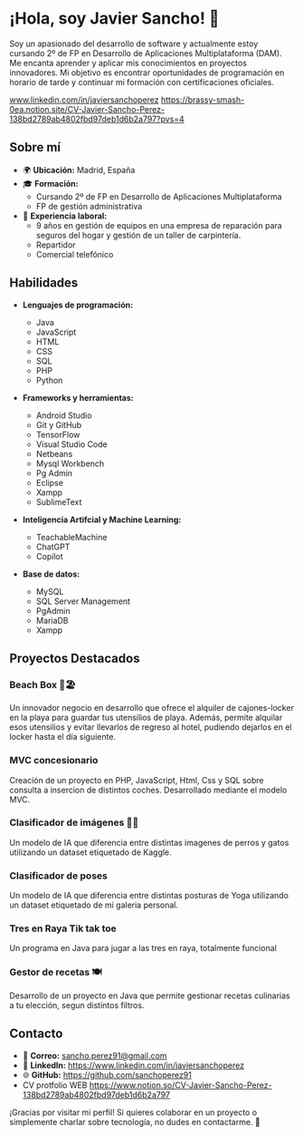 # ¡Hola, soy Javier Sancho! 👋

Soy un apasionado del desarrollo de software y actualmente estoy cursando 2º de FP en Desarrollo de Aplicaciones Multiplataforma (DAM). Me encanta aprender y aplicar mis conocimientos en proyectos innovadores. Mi objetivo es encontrar oportunidades de programación en horario de tarde y continuar mi formación con certificaciones oficiales.

www.linkedin.com/in/javiersanchoperez
https://brassy-smash-0ea.notion.site/CV-Javier-Sancho-Perez-138bd2789ab4802fbd97deb1d6b2a797?pvs=4

## Sobre mí

- 🌍 **Ubicación:** Madrid, España
- 🎓 **Formación:** 
  - Cursando 2º de FP en Desarrollo de Aplicaciones Multiplataforma
  - FP de gestión administrativa
- 💼 **Experiencia laboral:**
   - 9 años en gestión de equipos en una empresa de reparación para seguros del hogar y gestión de un taller de carpintería.
  - Repartidor
  - Comercial telefónico
 

## Habilidades

- **Lenguajes de programación:** 
  - Java
  - JavaScript
  - HTML
  - CSS
  - SQL
  - PHP
  - Python

- **Frameworks y herramientas:**
  - Android Studio
  - Git y GitHub
  - TensorFlow
  - Visual Studio Code
  - Netbeans
  - Mysql Workbench
  - Pg Admin
  - Eclipse
  - Xampp
  - SublimeText

- **Inteligencia Artifcial y Machine Learning:**
  - TeachableMachine
  - ChatGPT
  - Copilot

- **Base de datos:** 
  - MySQL
  - SQL Server Management
  - PgAdmin
  - MariaDB
  - Xampp

## Proyectos Destacados

### Beach Box 🌊🏖️
Un innovador negocio en desarrollo que ofrece el alquiler de cajones-locker en la playa para guardar tus utensilios de playa. Además, permite alquilar esos utensilios y evitar llevarlos de regreso al hotel, pudiendo dejarlos en el locker hasta el día siguiente.

### MVC concesionario
Creación de un proyecto en PHP, JavaScript, Html, Css y SQL sobre consulta a insercion de distintos coches. Desarrollado mediante el modelo MVC.

### Clasificador de imágenes 🐶🐱
Un modelo de IA que diferencia entre distintas imagenes de perros y gatos utilizando un dataset etiquetado de Kaggle.

### Clasificador de poses
Un modelo de IA que diferencia entre distintas posturas de Yoga utilizando un dataset etiquetado de mi galeria personal.

### Tres en Raya Tik tak toe
Un programa en Java para jugar a las tres en raya, totalmente funcional
 
### Gestor de recetas 🍽️
Desarrollo de un proyecto en Java que permite gestionar recetas culinarias a tu elección, segun distintos filtros.


## Contacto

- 📧 **Correo:** sancho.perez91@gmail.com
- 💼 **LinkedIn:** https://www.linkedin.com/in/javiersanchoperez
- 🌐 **GitHub:** https://github.com/sanchoperez91
- CV protfolio WEB https://www.notion.so/CV-Javier-Sancho-Perez-138bd2789ab4802fbd97deb1d6b2a797

¡Gracias por visitar mi perfil! Si quieres colaborar en un proyecto o simplemente charlar sobre tecnología, no dudes en contactarme. 🚀
